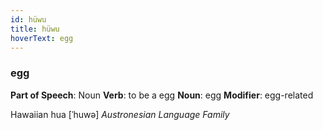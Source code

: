 ```yaml
---
id: hüwu
title: hüwu
hoverText: egg
---
```


### egg

**Part of Speech**: Noun
**Verb**: to be a egg
**Noun**: egg
**Modifier**: egg-related

Hawaiian hua [ˈhuwə]
*Austronesian Language Family*